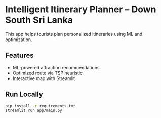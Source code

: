 # Intelligent Itinerary Planner – Down South Sri Lanka

This app helps tourists plan personalized itineraries using ML and optimization.

## Features
- ML-powered attraction recommendations
- Optimized route via TSP heuristic
- Interactive map with Streamlit

## Run Locally
```bash
pip install -r requirements.txt
streamlit run app/main.py
```